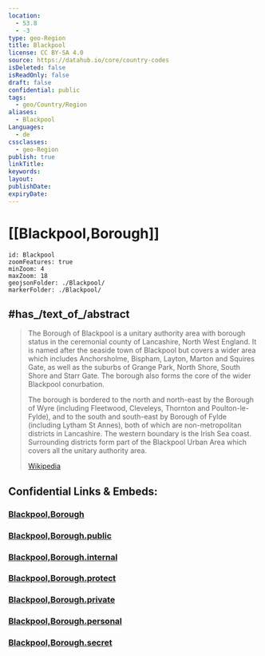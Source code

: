 ```yaml
---
location:
  - 53.8
  - -3
type: geo-Region
title: Blackpool
license: CC BY-SA 4.0
source: https://datahub.io/core/country-codes
isDeleted: false
isReadOnly: false
draft: false
confidential: public
tags:
  - geo/Country/Region
aliases:
  - Blackpool
Languages:
  - de
cssclasses:
  - geo-Region
publish: true
linkTitle:
keywords:
layout:
publishDate:
expiryDate:
---
```


# [[Blackpool,Borough]]

```leaflet
id: Blackpool
zoomFeatures: true 
minZoom: 4 
maxZoom: 18
geojsonFolder: ./Blackpool/
markerFolder: ./Blackpool/
```


## #has_/text_of_/abstract 

> The Borough of Blackpool is a unitary authority area with borough status 
> in the ceremonial county of Lancashire, North West England. 
> It is named after the seaside town of Blackpool 
> but covers a wider area which includes Anchorsholme, Bispham, Layton, Marton 
> and Squires Gate, as well as the suburbs of Grange Park, North Shore, South Shore and Starr Gate. 
> The borough also forms the core of the wider Blackpool conurbation.
>
> The borough is bordered to the north and north-east by the Borough of Wyre 
> (including Fleetwood, Cleveleys, Thornton and Poulton-le-Fylde), 
> and to the south and south-east by Borough of Fylde (including Lytham St Annes), 
> both of which are non-metropolitan districts in Lancashire. 
> The western boundary is the Irish Sea coast. 
> Surrounding districts form part of the Blackpool Urban Area 
> which covers all the unitary authority area.
>
> [Wikipedia](https://en.wikipedia.org/wiki/Borough%20of%20Blackpool)


## Confidential Links & Embeds: 

### [Blackpool,Borough](/_Standards/Earth/Continent/Europe/Europe~North/UK/England/Regions~England/North_West_England/Lancashire/Blackpool,Borough.md) 

### [Blackpool,Borough.public](/_public/Earth/Continent/Europe/Europe~North/UK/England/Regions~England/North_West_England/Lancashire/Blackpool,Borough.public.md) 

### [Blackpool,Borough.internal](/_internal/Earth/Continent/Europe/Europe~North/UK/England/Regions~England/North_West_England/Lancashire/Blackpool,Borough.internal.md) 

### [Blackpool,Borough.protect](/_protect/Earth/Continent/Europe/Europe~North/UK/England/Regions~England/North_West_England/Lancashire/Blackpool,Borough.protect.md) 

### [Blackpool,Borough.private](/_private/Earth/Continent/Europe/Europe~North/UK/England/Regions~England/North_West_England/Lancashire/Blackpool,Borough.private.md) 

### [Blackpool,Borough.personal](/_personal/Earth/Continent/Europe/Europe~North/UK/England/Regions~England/North_West_England/Lancashire/Blackpool,Borough.personal.md) 

### [Blackpool,Borough.secret](/_secret/Earth/Continent/Europe/Europe~North/UK/England/Regions~England/North_West_England/Lancashire/Blackpool,Borough.secret.md)

